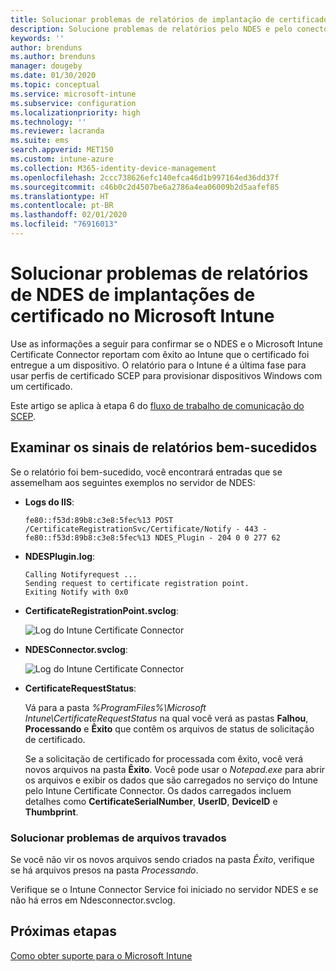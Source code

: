 ```yaml
---
title: Solucionar problemas de relatórios de implantação de certificado com êxito em dispositivos ao usar o SCEP com Microsoft Intune | Microsoft Docs
description: Solucione problemas de relatórios pelo NDES e pelo conector do Intune sobre uma implantação bem-sucedida de certificados que foram provisionados com perfis de certificado SCEP.
keywords: ''
author: brenduns
ms.author: brenduns
manager: dougeby
ms.date: 01/30/2020
ms.topic: conceptual
ms.service: microsoft-intune
ms.subservice: configuration
ms.localizationpriority: high
ms.technology: ''
ms.reviewer: lacranda
ms.suite: ems
search.appverid: MET150
ms.custom: intune-azure
ms.collection: M365-identity-device-management
ms.openlocfilehash: 2ccc738626efc140efca46d1b997164ed36dd37f
ms.sourcegitcommit: c46b0c2d4507be6a2786a4ea06009b2d5aafef85
ms.translationtype: HT
ms.contentlocale: pt-BR
ms.lasthandoff: 02/01/2020
ms.locfileid: "76916013"
---
```

# <a name="troubleshoot-ndes-reporting-of-certificate-deployments-in-microsoft-intune"></a>Solucionar problemas de relatórios de NDES de implantações de certificado no Microsoft Intune

Use as informações a seguir para confirmar se o NDES e o Microsoft Intune Certificate Connector reportam com êxito ao Intune que o certificado foi entregue a um dispositivo. O relatório para o Intune é a última fase para usar perfis de certificado SCEP para provisionar dispositivos Windows com um certificado.

Este artigo se aplica à etapa 6 do [fluxo de trabalho de comunicação do SCEP](troubleshoot-scep-certificate-profiles.md).

## <a name="review-for-signs-of-successful-reporting"></a>Examinar os sinais de relatórios bem-sucedidos

Se o relatório foi bem-sucedido, você encontrará entradas que se assemelham aos seguintes exemplos no servidor de NDES:

- **Logs do IIS**:

  `fe80::f53d:89b8:c3e8:5fec%13 POST /CertificateRegistrationSvc/Certificate/Notify - 443 - fe80::f53d:89b8:c3e8:5fec%13 NDES_Plugin - 204 0 0 277 62`

- **NDESPlugin.log**:

  ```
  Calling Notifyrequest ...
  Sending request to certificate registration point.
  Exiting Notify with 0x0
  ```

- **CertificateRegistrationPoint.svclog**:

  ![Log do Intune Certificate Connector](../protect/media/troubleshoot-scep-certificate-reporting/certificate-registration-point-log.png)

- **NDESConnector.svclog**:

  ![Log do Intune Certificate Connector](../protect/media/troubleshoot-scep-certificate-reporting/ndesconnector-log.png)

- **CertificateRequestStatus**:

  Vá para a pasta *%ProgramFiles%\Microsoft Intune\CertificateRequestStatus* na qual você verá as pastas **Falhou**, **Processando** e **Êxito** que contêm os arquivos de status de solicitação de certificado.

  Se a solicitação de certificado for processada com êxito, você verá novos arquivos na pasta **Êxito**. Você pode usar o *Notepad.exe* para abrir os arquivos e exibir os dados que são carregados no serviço do Intune pelo Intune Certificate Connector. Os dados carregados incluem detalhes como **CertificateSerialNumber**, **UserID**, **DeviceID** e **Thumbprint**.

### <a name="troubleshoot-stuck-files"></a>Solucionar problemas de arquivos travados

Se você não vir os novos arquivos sendo criados na pasta *Êxito*, verifique se há arquivos presos na pasta *Processando*.

Verifique se o Intune Connector Service foi iniciado no servidor NDES e se não há erros em Ndesconnector.svclog.

## <a name="next-steps"></a>Próximas etapas

[Como obter suporte para o Microsoft Intune](../fundamentals/get-support.md)
